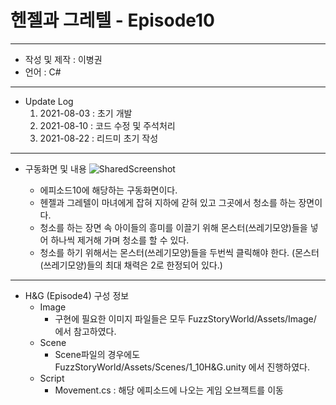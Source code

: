 # 헨젤과 그레텔 - Episode10

***
 - 작성 및 제작 : 이병권
 - 언어 : C#
***

  - Update Log
    1) 2021-08-03 : 초기 개발
    2) 2021-08-10 : 코드 수정 및 주석처리
    3) 2021-08-22 : 리드미 초기 작성
***
 - 구동화면 및 내용
![SharedScreenshot](https://user-images.githubusercontent.com/88296556/130379819-02f00e3f-bf58-41f3-8669-8b0ae1106ddc.jpg)



    - 에피소드10에 해당하는 구동화면이다.
    - 헨젤과 그레텔이 마녀에게 잡혀 지하에 갇혀 있고 그곳에서 청소를 하는 장면이다.
    - 청소를 하는 장면 속 아이들의 흥미를 이끌기 위해 몬스터(쓰레기모양)들을 넣어 하나씩 제거해 가며 청소를 할 수 있다.
    - 청소를 하기 위해서는 몬스터(쓰레기모양)들을 두번씩 클릭해야 한다. (몬스터(쓰레기모양)들의 최대 채력은 2로 한정되어 있다.)
***
- H&G (Episode4) 구성 정보
  - Image
    - 구현에 필요한 이미지 파일들은 모두 FuzzStoryWorld/Assets/Image/ 에서 참고하였다.
  - Scene
    - Scene파일의 경우에도 FuzzStoryWorld/Assets/Scenes/1_10H&G.unity 에서 진행하였다.
  - Script
    - Movement.cs : 해당 에피소드에 나오는 게임 오브젝트를 이동

